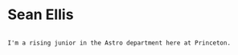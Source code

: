 # Sean Ellis

```{admonition} Hello!

I'm a rising junior in the Astro department here at Princeton.

```

